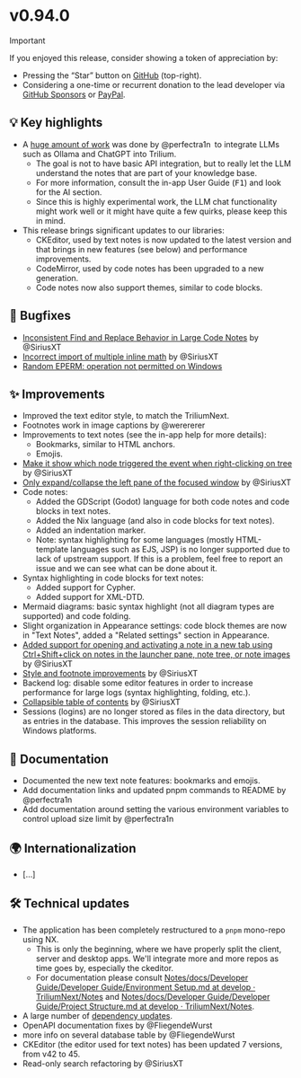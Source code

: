 # v0.94.0
> [!IMPORTANT]
> If you enjoyed this release, consider showing a token of appreciation by:
> 
> *   Pressing the “Star” button on [GitHub](https://github.com/TriliumNext/Notes) (top-right).
> *   Considering a one-time or recurrent donation to the lead developer via [GitHub Sponsors](https://github.com/sponsors/eliandoran) or [PayPal](https://paypal.me/eliandoran).

## 💡 Key highlights

*   A [huge amount of work](https://github.com/TriliumNext/Notes/pull/1325) was done by @perfectra1n to integrate LLMs such as Ollama and ChatGPT into Trilium.
    *   The goal is not to have basic API integration, but to really let the LLM understand the notes that are part of your knowledge base.
    *   For more information, consult the in-app User Guide (<kbd>F1</kbd>) and look for the AI section.
    *   Since this is highly experimental work, the LLM chat functionality might work well or it might have quite a few quirks, please keep this in mind.
*   This release brings significant updates to our libraries:
    *   CKEditor, used by text notes is now updated to the latest version and that brings in new features (see below) and performance improvements.
    *   CodeMirror, used by code notes has been upgraded to a new generation.
    *   Code notes now also support themes, similar to code blocks.

## 🐞 Bugfixes

*   [Inconsistent Find and Replace Behavior in Large Code Notes](https://github.com/TriliumNext/Notes/issues/1826) by @SiriusXT
*   [Incorrect import of multiple inline math](https://github.com/TriliumNext/Notes/pull/1906) by @SiriusXT
*   [Random EPERM: operation not permitted on Windows](https://github.com/TriliumNext/Notes/issues/249)

## ✨ Improvements

*   Improved the text editor style, to match the TriliumNext.
*   Footnotes work in image captions by @werererer
*   Improvements to text notes (see the in-app help for more details):
    *   Bookmarks, similar to HTML anchors.
    *   Emojis.
*   [Make it show which node triggered the event when right-clicking on tree](https://github.com/TriliumNext/Notes/pull/1861) by @SiriusXT
*   [Only expand/collapse the left pane of the focused window](https://github.com/TriliumNext/Notes/pull/1905) by @SiriusXT
*   Code notes:
    *   Added the GDScript (Godot) language for both code notes and code blocks in text notes.
    *   Added the Nix language (and also in code blocks for text notes).
    *   Added an indentation marker.
    *   Note: syntax highlighting for some languages (mostly HTML-template languages such as EJS, JSP) is no longer supported due to lack of upstream support. If this is a problem, feel free to report an issue and we can see what can be done about it.
*   Syntax highlighting in code blocks for text notes:
    *   Added support for Cypher.
    *   Added support for XML-DTD.
*   Mermaid diagrams: basic syntax highlight (not all diagram types are supported) and code folding.
*   Slight organization in Appearance settings: code block themes are now in "Text Notes", added a "Related settings" section in Appearance.
*   [Added support for opening and activating a note in a new tab using Ctrl+Shift+click on notes in the launcher pane, note tree, or note images](https://github.com/TriliumNext/Notes/pull/1854) by @SiriusXT
*   [Style and footnote improvements](https://github.com/TriliumNext/Notes/pull/1913) by @SiriusXT
*   Backend log: disable some editor features in order to increase performance for large logs (syntax highlighting, folding, etc.).
*   [Collapsible table of contents](https://github.com/TriliumNext/Notes/pull/1954) by @SiriusXT
*   Sessions (logins) are no longer stored as files in the data directory, but as entries in the database. This improves the session reliability on Windows platforms.

## 📖 Documentation

*   Documented the new text note features: bookmarks and emojis.
*   Add documentation links and updated pnpm commands to README by @perfectra1n
*   Add documentation around setting the various environment variables to control upload size limit by @perfectra1n

## 🌍 Internationalization

*   \[…\]

## 🛠️ Technical updates

*   The application has been completely restructured to a `pnpm` mono-repo using NX.
    *   This is only the beginning, where we have properly split the client, server and desktop apps. We'll integrate more and more repos as time goes by, especially the ckeditor.
    *   For documentation please consult [Notes/docs/Developer Guide/Developer Guide/Environment Setup.md at develop · TriliumNext/Notes](https://github.com/TriliumNext/Notes/blob/develop/docs/Developer%20Guide/Developer%20Guide/Environment%20Setup.md) and [Notes/docs/Developer Guide/Developer Guide/Project Structure.md at develop · TriliumNext/Notes](https://github.com/TriliumNext/Notes/blob/develop/docs/Developer%20Guide/Developer%20Guide/Project%20Structure.md).
*   A large number of [dependency updates](https://github.com/TriliumNext/Notes/milestone/13).
*   OpenAPI documentation fixes by @FliegendeWurst
*   more info on several database table by @FliegendeWurst
*   CKEditor (the editor used for text notes) has been updated 7 versions, from v42 to 45.
*   Read-only search refactoring by @SiriusXT